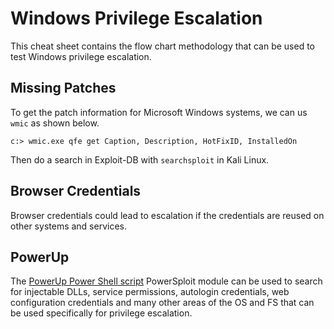 # Windows Privilege Escalation 
This cheat sheet contains the flow chart methodology that can be used to test Windows privilege escalation.
## Missing Patches
To get the patch information for Microsoft Windows systems, we can us `wmic` as shown below.
```
c:> wmic.exe qfe get Caption, Description, HotFixID, InstalledOn
```
Then do a search in Exploit-DB with `searchsploit` in Kali Linux.
## Browser Credentials
Browser credentials could lead to escalation if the credentials are reused on other systems and services. 

## PowerUp
The [PowerUp Power Shell script](https://github.com/PowerShellMafia/PowerSploit/tree/master/Privesc) PowerSploit module can be used to search for injectable DLLs, service permissions, autologin credentials, web configuration credentials and many other areas of the OS and FS that can be used specifically for privilege escalation.


